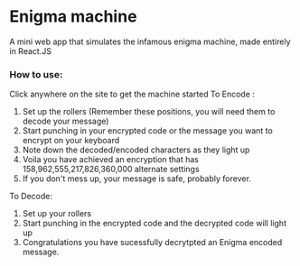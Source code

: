 # Enigma machine

A mini web app that simulates the infamous enigma machine, made entirely in React.JS

### How to use:

Click anywhere on the site to get the machine started
To Encode : 
1) Set up the rollers (Remember these positions, you will need them to decode your message)
2) Start punching in your encrypted code or the message you want to encrypt on your keyboard
3) Note down the decoded/encoded characters as they light up
4) Voila you have achieved an encryption that has 158,962,555,217,826,360,000 alternate settings
5) If you don't mess up, your message is safe, probably forever.

To Decode:
1) Set up your rollers
2) Start punching in the encrypted code and the decrypted code will light up
3) Congratulations you have sucessfully decrytpted an Enigma encoded message.


